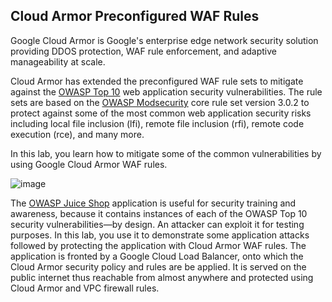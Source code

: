## Cloud Armor Preconfigured WAF Rules

Google Cloud Armor is Google's enterprise edge network security solution providing DDOS protection, WAF rule enforcement, and adaptive manageability at scale.

Cloud Armor has extended the preconfigured WAF rule sets to mitigate against the [OWASP Top 10](https://owasp.org/www-project-top-ten/) web application security vulnerabilities. The rule sets are based on the [OWASP Modsecurity](https://github.com/coreruleset/coreruleset/) core rule set version 3.0.2 to protect against some of the most common web application security risks including local file inclusion (lfi), remote file inclusion (rfi), remote code execution (rce), and many more.

In this lab, you learn how to mitigate some of the common vulnerabilities by using Google Cloud Armor WAF rules.

![image](https://user-images.githubusercontent.com/59710101/217625309-de8fd406-b8d8-465a-9345-b6c08de58d0f.png)


The [OWASP Juice Shop](https://owasp.org/www-project-juice-shop/) application is useful for security training and awareness, because it contains instances of each of the OWASP Top 10 security vulnerabilities—by design. An attacker can exploit it for testing purposes. In this lab, you use it to demonstrate some application attacks followed by protecting the application with Cloud Armor WAF rules. The application is fronted by a Google Cloud Load Balancer, onto which the Cloud Armor security policy and rules are be applied. It is served on the public internet thus reachable from almost anywhere and protected using Cloud Armor and VPC firewall rules.


